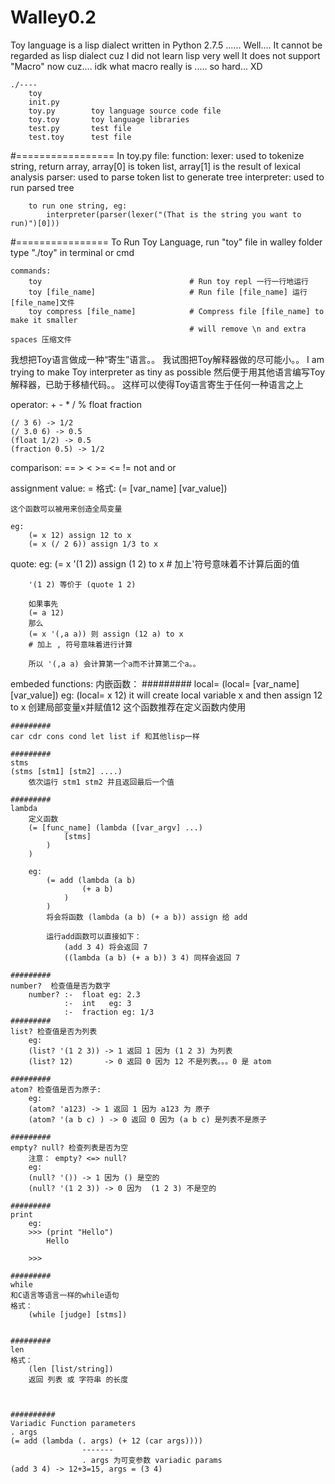 Walley0.2
=========
Toy language is a lisp dialect written in Python 2.7.5 ......
Well.... It cannot be regarded as lisp dialect cuz I did not learn lisp very well
It does not support "Macro" now cuz.... idk what macro really is ..... so hard... XD

	./----
		toy      
		init.py
		toy.py        toy language source code file
		toy.toy       toy language libraries
		test.py       test file
		test.toy      test file

#=================
In toy.py file:
	function:
		lexer: used to tokenize string, return array, array[0] is token list, array[1] is the result of lexical analysis
		parser: used to parse token list to generate tree
		interpreter: used to run parsed tree

		to run one string, eg:
			interpreter(parser(lexer("(That is the string you want to run)")[0]))
			
#================
To Run Toy Language, run "toy" file in walley folder
type "./toy" in terminal or cmd

	commands:
		toy    								# Run toy repl 一行一行地运行
		toy [file_name]						# Run file [file_name] 运行[file_name]文件
		toy compress [file_name]			# Compress file [file_name] to make it smaller
											# will remove \n and extra spaces 压缩文件


我想把Toy语言做成一种“寄生”语言。。
我试图把Toy解释器做的尽可能小。。 I am trying to make Toy interpreter as tiny as possible
然后便于用其他语言编写Toy解释器，已助于移植代码。。
这样可以使得Toy语言寄生于任何一种语言之上


operator:
	+ - * / % float fraction

	(/ 3 6) -> 1/2
	(/ 3.0 6) -> 0.5
	(float 1/2) -> 0.5
	(fraction 0.5) -> 1/2

comparison:
	== > < >= <= != not and or


assignment value:
	=
	格式:
		(= [var_name] [var_value])

	这个函数可以被用来创造全局变量

	eg: 
		(= x 12) assign 12 to x
		(= x (/ 2 6)) assign 1/3 to x
quote:
	eg:
		(= x '(1 2)) assign (1 2) to x
		# 加上'符号意味着不计算后面的值

		'(1 2) 等价于 (quote 1 2)

		如果事先
		(= a 12)
		那么
		(= x '(,a a)) 则 assign (12 a) to x
		# 加上 , 符号意味着进行计算

		所以 '(,a a) 会计算第一个a而不计算第二个a。。

embeded functions:
内嵌函数：
	#########
	local=
		(local= [var_name] [var_value])
		eg:
			(local= x 12) 
			it will create local variable x and then assign 12 to x
			创建局部变量x并赋值12
	这个函数推荐在定义函数内使用

	#########
	car cdr cons cond let list if 和其他lisp一样

	#########
	stms
	(stms [stm1] [stm2] ....)
		依次运行 stm1 stm2 并且返回最后一个值

	#########
	lambda
		定义函数
		(= [func_name] (lambda ([var_argv] ...)
				[stms]
			)
		)

		eg:
			(= add (lambda (a b)
					(+ a b)
				)
			)
			将会将函数 (lambda (a b) (+ a b)) assign 给 add

			运行add函数可以直接如下：
				(add 3 4) 将会返回 7
				((lambda (a b) (+ a b)) 3 4) 同样会返回 7

	#########
	number?  检查值是否为数字
		number? :-	float eg: 2.3
				:-  int   eg: 3
				:-  fraction eg: 1/3
	#########
	list? 检查值是否为列表
		eg:
		(list? '(1 2 3)) -> 1 返回 1 因为 (1 2 3) 为列表
		(list? 12)		 -> 0 返回 0 因为 12 不是列表。。。0 是 atom

	#########
	atom? 检查值是否为原子:
		eg:
		(atom? 'a123) -> 1 返回 1 因为 a123 为 原子
		(atom? '(a b c) ) -> 0 返回 0 因为 (a b c) 是列表不是原子

	#########
	empty? null? 检查列表是否为空
		注意： empty? <=> null?
		eg:
		(null? '()) -> 1 因为 () 是空的
		(null? '(1 2 3)) -> 0 因为  (1 2 3) 不是空的

	#########
	print
		eg:
		>>> (print "Hello")
			Hello

		>>>
	
	#########
	while 
	和C语言等语言一样的while语句
	格式：
		(while [judge] [stms])

	
	#########
	len
	格式：
		(len [list/string])
		返回 列表 或 字符串 的长度



	##########
	Variadic Function parameters
	. args
	(= add (lambda (. args) (+ 12 (car args))))
				    -------
				    . args 为可变参数 variadic params
	(add 3 4) -> 12+3=15, args = (3 4)















